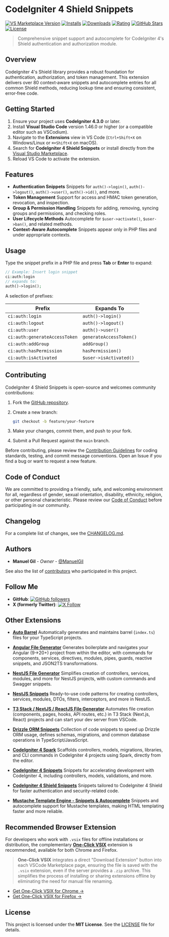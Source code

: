 # CodeIgniter 4 Shield Snippets

[![VS Marketplace Version](https://img.shields.io/visual-studio-marketplace/v/imgildev.vscode-codeigniter4-shield-snippets?style=for-the-badge&label=VS%20Marketplace&logo=visual-studio-code)](https://marketplace.visualstudio.com/items?itemName=imgildev.vscode-codeigniter4-shield-snippets)
[![Installs](https://img.shields.io/visual-studio-marketplace/i/imgildev.vscode-codeigniter4-shield-snippets?style=for-the-badge&logo=visual-studio-code)](https://marketplace.visualstudio.com/items?itemName=imgildev.vscode-codeigniter4-shield-snippets)
[![Downloads](https://img.shields.io/visual-studio-marketplace/d/imgildev.vscode-codeigniter4-shield-snippets?style=for-the-badge&logo=visual-studio-code)](https://marketplace.visualstudio.com/items?itemName=imgildev.vscode-codeigniter4-shield-snippets)
[![Rating](https://img.shields.io/visual-studio-marketplace/r/imgildev.vscode-codeigniter4-shield-snippets?style=for-the-badge&logo=visual-studio-code)](https://marketplace.visualstudio.com/items?itemName=imgildev.vscode-codeigniter4-shield-snippets&ssr=false#review-details)
[![GitHub Stars](https://img.shields.io/github/stars/ManuelGil/vscode-codeigniter4-shield-snippets?style=for-the-badge&logo=github)](https://github.com/ManuelGil/vscode-codeigniter4-shield-snippets)
[![License](https://img.shields.io/github/license/ManuelGil/vscode-codeigniter4-shield-snippets?style=for-the-badge&logo=github)](https://github.com/ManuelGil/vscode-codeigniter4-shield-snippets/blob/main/LICENSE)

> Comprehensive snippet support and autocomplete for CodeIgniter 4's Shield authentication and authorization module.

## Overview

CodeIgniter 4's Shield library provides a robust foundation for authentication, authorization, and token management. This extension delivers over 80 context‑aware snippets and autocomplete entries for all common Shield methods, reducing lookup time and ensuring consistent, error‑free code.

## Getting Started

1. Ensure your project uses **CodeIgniter 4.3.0** or later.
2. Install **Visual Studio Code** version 1.46.0 or higher (or a compatible editor such as VSCodium).
3. Navigate to the **Extensions** view in VS Code (`Ctrl+Shift+X` on Windows/Linux or `⌘+Shift+X` on macOS).
4. Search for **CodeIgniter 4 Shield Snippets** or install directly from the [Visual Studio Marketplace](https://marketplace.visualstudio.com/items?itemName=imgildev.vscode-codeigniter4-shield-snippets).
5. Reload VS Code to activate the extension.

## Features

- **Authentication Snippets**
  Snippets for `auth()->login()`, `auth()->logout()`, `auth()->user()`, `auth()->id()`, and more.
- **Token Management**
  Support for access and HMAC token generation, revocation, and inspection.
- **Group & Permission Handling**
  Snippets for adding, removing, syncing groups and permissions, and checking roles.
- **User Lifecycle Methods**
  Autocomplete for `$user->activate()`, `$user->ban()`, and related methods.
- **Context‑Aware Autocomplete**
  Snippets appear only in PHP files and under appropriate contexts.

## Usage

Type the snippet prefix in a PHP file and press **Tab** or **Enter** to expand:

```php
// Example: Insert login snippet
ci:auth:login
// expands to:
auth()->login();
```

A selection of prefixes:

| Prefix                        | Expands To                                                                                                                  |
| ----------------------------- | --------------------------------------------------------------------------------------------------------------------------- |
| `ci:auth:login`               | `auth()->login()`                                                                                                           |
| `ci:auth:logout`              | `auth()->logout()`                                                                                                          |
| `ci:auth:user`                | `auth()->user()`                                                                                                            |
| `ci:auth:generateAccessToken` | `generateAccessToken()`                                                                                                     |
| `ci:auth:addGroup`            | `addGroup()`                                                                                                                |
| `ci:auth:hasPermission`       | `hasPermission()`                                                                                                           |
| `ci:auth:isActivated`         | `$user->isActivated()`                                                                                                      |

## Contributing

CodeIgniter 4 Shield Snippets is open-source and welcomes community contributions:

1. Fork the [GitHub repository](https://github.com/ManuelGil/vscode-codeigniter4-shield-snippets).
2. Create a new branch:

   ```bash
   git checkout -b feature/your-feature
   ```

3. Make your changes, commit them, and push to your fork.
4. Submit a Pull Request against the `main` branch.

Before contributing, please review the [Contribution Guidelines](https://github.com/ManuelGil/vscode-codeigniter4-shield-snippets/blob/main/CONTRIBUTING.md) for coding standards, testing, and commit message conventions. Open an Issue if you find a bug or want to request a new feature.

## Code of Conduct

We are committed to providing a friendly, safe, and welcoming environment for all, regardless of gender, sexual orientation, disability, ethnicity, religion, or other personal characteristic. Please review our [Code of Conduct](https://github.com/ManuelGil/vscode-codeigniter4-shield-snippets/blob/main/CODE_OF_CONDUCT.md) before participating in our community.

## Changelog

For a complete list of changes, see the [CHANGELOG.md](https://github.com/ManuelGil/vscode-codeigniter4-shield-snippets/blob/main/CHANGELOG.md).

## Authors

- **Manuel Gil** - _Owner_ - [@ManuelGil](https://github.com/ManuelGil)

See also the list of [contributors](https://github.com/ManuelGil/vscode-codeigniter4-shield-snippets/contributors) who participated in this project.

## Follow Me

- **GitHub**: [![GitHub followers](https://img.shields.io/github/followers/ManuelGil?style=for-the-badge\&logo=github)](https://github.com/ManuelGil)
- **X (formerly Twitter)**: [![X Follow](https://img.shields.io/twitter/follow/imgildev?style=for-the-badge\&logo=x)](https://twitter.com/imgildev)

## Other Extensions

- **[Auto Barrel](https://marketplace.visualstudio.com/items?itemName=imgildev.vscode-auto-barrel)**
  Automatically generates and maintains barrel (`index.ts`) files for your TypeScript projects.

- **[Angular File Generator](https://marketplace.visualstudio.com/items?itemName=imgildev.vscode-angular-generator)**
  Generates boilerplate and navigates your Angular (9→20+) project from within the editor, with commands for components, services, directives, modules, pipes, guards, reactive snippets, and JSON2TS transformations.

- **[NestJS File Generator](https://marketplace.visualstudio.com/items?itemName=imgildev.vscode-nestjs-generator)**
  Simplifies creation of controllers, services, modules, and more for NestJS projects, with custom commands and Swagger snippets.

- **[NestJS Snippets](https://marketplace.visualstudio.com/items?itemName=imgildev.vscode-nestjs-snippets-extension)**
  Ready-to-use code patterns for creating controllers, services, modules, DTOs, filters, interceptors, and more in NestJS.

- **[T3 Stack / NextJS / ReactJS File Generator](https://marketplace.visualstudio.com/items?itemName=imgildev.vscode-nextjs-generator)**
  Automates file creation (components, pages, hooks, API routes, etc.) in T3 Stack (Next.js, React) projects and can start your dev server from VSCode.

- **[Drizzle ORM Snippets](https://marketplace.visualstudio.com/items?itemName=imgildev.vscode-drizzle-snippets)**
  Collection of code snippets to speed up Drizzle ORM usage, defines schemas, migrations, and common database operations in TypeScript/JavaScript.

- **[CodeIgniter 4 Spark](https://marketplace.visualstudio.com/items?itemName=imgildev.vscode-codeigniter4-spark)**
  Scaffolds controllers, models, migrations, libraries, and CLI commands in CodeIgniter 4 projects using Spark, directly from the editor.

- **[CodeIgniter 4 Snippets](https://marketplace.visualstudio.com/items?itemName=imgildev.vscode-codeigniter4-snippets)**
  Snippets for accelerating development with CodeIgniter 4, including controllers, models, validations, and more.

- **[CodeIgniter 4 Shield Snippets](https://marketplace.visualstudio.com/items?itemName=imgildev.vscode-codeigniter4-shield-snippets)**
  Snippets tailored to CodeIgniter 4 Shield for faster authentication and security-related code.

- **[Mustache Template Engine - Snippets & Autocomplete](https://marketplace.visualstudio.com/items?itemName=imgildev.vscode-mustache-snippets)**
  Snippets and autocomplete support for Mustache templates, making HTML templating faster and more reliable.

## Recommended Browser Extension

For developers who work with `.vsix` files for offline installations or distribution, the complementary [**One-Click VSIX**](https://chromewebstore.google.com/detail/imojppdbcecfpeafjagncfplelddhigc?utm_source=item-share-cb) extension is recommended, available for both Chrome and Firefox.

> **One-Click VSIX** integrates a direct "Download Extension" button into each VSCode Marketplace page, ensuring the file is saved with the `.vsix` extension, even if the server provides a `.zip` archive. This simplifies the process of installing or sharing extensions offline by eliminating the need for manual file renaming.

- [Get One-Click VSIX for Chrome &rarr;](https://chromewebstore.google.com/detail/imojppdbcecfpeafjagncfplelddhigc?utm_source=item-share-cb)
- [Get One-Click VSIX for Firefox &rarr;](https://addons.mozilla.org/es-ES/firefox/addon/one-click-vsix/)

## License

This project is licensed under the **MIT License**. See the [LICENSE](https://github.com/ManuelGil/vscode-codeigniter4-shield-snippets/blob/main/LICENSE) file for details.
